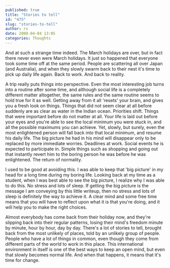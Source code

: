 ```yaml
---
published: true
title: "Stories to tell"
id: "475"
slug: "stories-to-tell"
author: rv
date: 2008-04-04 13:05
categories: Thoughts
---
```

And at such a strange time indeed. The March holidays are over, but in fact there never even were March holidays. It just so happened that everyone took some time off at the same period. People are scattering all over Japan (and Australia), and when they slowly swarm back to their nest it's time to pick up daily life again. Back to work. And back to reality.

A trip really puts things into perspective. Even the most interesting job turns into a routine after some time, and although social life is a completely different matter altogether, the same rules and the same routine seems to hold true for it as well. Getting away from it all 'resets' your brain, and gives you a fresh look on things. Things that did not seem clear at all before suddenly are as clear as water in the Indian ocean. Priorities shift. Things that were important before do not matter at all. Your life is laid out before your eyes and you're able to see the local minimum you were stuck in, and all the possible maximums you can achieve. Yet, slowly, but surely, even the most enlightened person will fall back into that local minimum, and resume his daily life. The big picture he had in his mind will disappear only to be replaced by more immediate worries. Deadlines at work. Social events he is expected to participate in. Simple things such as shopping and going out that instantly revert him to the boring person he was before he was enlightened. The return of normality.

I used to be good at avoiding this. I was able to keep that 'big picture' in my head for a long time during my boring life. Looking back at my time as a student, when I was best able to see the big picture, I realize why I was able to do this. No stress and lots of sleep. If getting the big picture is the message I am conveying by this little writeup, then no stress and lots of sleep is definitely the way to achieve it. A clear mind and some free time means that you will have to reflect upon what it is that you're doing, and it will help you to make the right choices.

Almost everybody has come back from their holiday now, and they're slipping back into their regular patterns, losing their mind's freedom minute by minute, hour by hour, day by day. There's a lot of stories to tell, brought back from the most unlikely of places, told by an unlikely group of people. People who have a lot of things in common, even though they come from different parts of the world to work in this place. This international environment in itself is one of the best ways to keep an open mind, but even that slowly becomes normal life. And when that happens, it means that it's time for change.